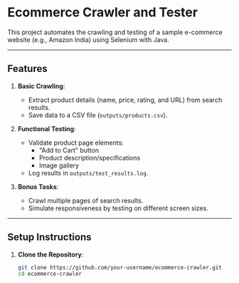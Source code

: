 # Ecommerce Crawler and Tester

This project automates the crawling and testing of a sample e-commerce website (e.g., Amazon India) using Selenium with Java.

---

## **Features**
1. **Basic Crawling**:
   - Extract product details (name, price, rating, and URL) from search results.
   - Save data to a CSV file (`outputs/products.csv`).

2. **Functional Testing**:
   - Validate product page elements:
     - "Add to Cart" button
     - Product description/specifications
     - Image gallery
   - Log results in `outputs/test_results.log`.

3. **Bonus Tasks**:
   - Crawl multiple pages of search results.
   - Simulate responsiveness by testing on different screen sizes.

---

## **Setup Instructions**

1. **Clone the Repository**:
   ```bash
   git clone https://github.com/your-username/ecommerce-crawler.git
   cd ecommerce-crawler
